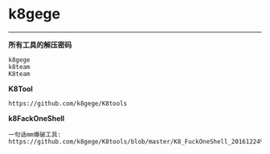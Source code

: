 # k8gege

---

**所有工具的解压密码**

```
k8gege
k8team
K8team
```

**K8Tool**

```
https://github.com/k8gege/K8tools
```

**k8FackOneShell**

```
一句话mm爆破工具:
https://github.com/k8gege/K8tools/blob/master/K8_FuckOneShell_20161224%255BK.8%255D.rar
```


